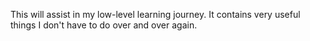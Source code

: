 This will assist in my low-level learning journey. It contains very useful things I don't have to do over and over again.